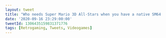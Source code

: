 ```yaml
---
layout: tweet
title: "Who needs Super Mario 3D All-Stars when you have a native SM64 Vita port AND it runs in 16:9?"
date: '2020-09-16 23:29:00:00'
tweetId: 1306435159831371776
tags: [Retrogaming, Tweets, Videogames]
---
```

